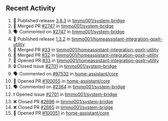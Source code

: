 ## Recent Activity

<!--START_SECTION:activity-->
1. 🚀 Published release [3.8.3](https://github.com/3.8.3) in [timmo001/system-bridge](https://github.com/timmo001/system-bridge)
2. 🎉 Merged PR [#2747](https://github.com/timmo001/system-bridge/pull/2747) in [timmo001/system-bridge](https://github.com/timmo001/system-bridge)
3. 🗣 Commented on [#2747](https://github.com/timmo001/system-bridge/issues/2747) in [timmo001/system-bridge](https://github.com/timmo001/system-bridge)
4. 🚀 Published release [1.3.2](https://github.com/1.3.2) in [timmo001/homeassistant-integration-goxlr-utility](https://github.com/timmo001/homeassistant-integration-goxlr-utility)
5. 🎉 Merged PR [#33](https://github.com/timmo001/homeassistant-integration-goxlr-utility/pull/33) in [timmo001/homeassistant-integration-goxlr-utility](https://github.com/timmo001/homeassistant-integration-goxlr-utility)
6. 🎉 Merged PR [#32](https://github.com/timmo001/homeassistant-integration-goxlr-utility/pull/32) in [timmo001/homeassistant-integration-goxlr-utility](https://github.com/timmo001/homeassistant-integration-goxlr-utility)
7. 💪 Opened PR [#33](https://github.com/timmo001/homeassistant-integration-goxlr-utility/pull/33) in [timmo001/homeassistant-integration-goxlr-utility](https://github.com/timmo001/homeassistant-integration-goxlr-utility)
8. 🔒 Closed issue [#2701](https://github.com/timmo001/system-bridge/issues/2701) in [timmo001/system-bridge](https://github.com/timmo001/system-bridge)
9. 🗣 Commented on [#97532](https://github.com/home-assistant/core/issues/97532) in [home-assistant/core](https://github.com/home-assistant/core)
10. 💪 Opened PR [#100055](https://github.com/home-assistant/core/pull/100055) in [home-assistant/core](https://github.com/home-assistant/core)
11. 🗣 Commented on [#2364](https://github.com/timmo001/system-bridge/issues/2364) in [timmo001/system-bridge](https://github.com/timmo001/system-bridge)
12. ❗ Opened issue [#2701](https://github.com/timmo001/system-bridge/issues/2701) in [timmo001/system-bridge](https://github.com/timmo001/system-bridge)
13. ❌ Closed PR [#2696](https://github.com/timmo001/system-bridge/pull/2696) in [timmo001/system-bridge](https://github.com/timmo001/system-bridge)
14. ❌ Closed PR [#2665](https://github.com/timmo001/system-bridge/pull/2665) in [timmo001/system-bridge](https://github.com/timmo001/system-bridge)
15. 💪 Opened PR [#100051](https://github.com/home-assistant/core/pull/100051) in [home-assistant/core](https://github.com/home-assistant/core)
<!--END_SECTION:activity-->
